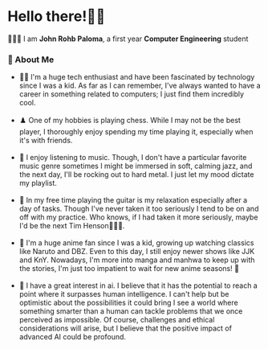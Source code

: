 <h1>Hello there!👋🏼</h1>

<p>👨🏽‍💻 I am <strong>John Rohb Paloma</strong>, a first year <strong>Computer Engineering</strong> student</p>

<h3>📖 About Me</h3>
<ul>
  <li>🐱‍💻 I'm a huge tech enthusiast and have been fascinated by technology since I was a kid. As far as I can remember, I've always wanted to have a career in something related to computers; I just find them incredibly cool.</li>
  <br>
  <li>♟️ One of my hobbies is playing chess. While I may not be the best player, I thoroughly enjoy spending my time playing it, especially when it's with friends.</li>
  <br>
  <li>🎵 I enjoy listening to music. Though, I don't have a particular favorite music genre sometimes I might be immersed in soft, calming jazz, and the next day, I'll be rocking out to hard metal. I just let my mood dictate my playlist.
  </li>
  <br>
  <li>🎸 In my free time playing the guitar is my relaxation especially after a day of tasks. Though I've never taken it too seriously I tend to be on and off with my practice. Who knows, if I had taken it more seriously, maybe I'd be the next Tim Henson🤣🤣🤣.</li>
  <br>
  <li>🎎 I'm a huge anime fan since I was a kid, growing up watching classics like Naruto and DBZ. Even to this day, I still enjoy newer shows like JJK and KnY. Nowadays, I'm more into manga and manhwa to keep up with the stories, I'm just too impatient to wait for new anime seasons! 🤣</li>
  <br>
  <li>🤖 I have a great interest in ai. I believe that it has the potential to reach a point where it surpasses human intelligence. I can't help but be optimistic about the possibilities it could bring I see a world where something smarter than a human can tackle problems that we once perceived as impossible. Of course, challenges and ethical considerations will arise, but I believe that the positive impact of advanced AI could be profound.</li>
  
</ul>



<!---
Rohb22/Rohb22 is a ✨ special ✨ repository because its `README.md` (this file) appears on your GitHub profile.
You can click the Preview link to take a look at your changes.
--->

